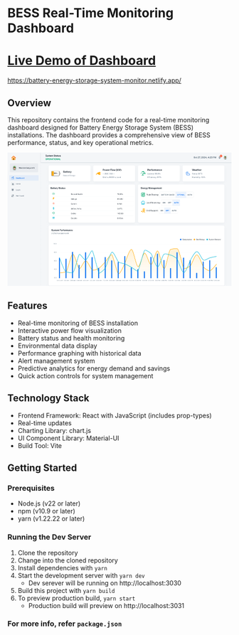 # BESS Real-Time Monitoring Dashboard
# [Live Demo of Dashboard](https://battery-energy-storage-system-monitor.netlify.app/)
https://battery-energy-storage-system-monitor.netlify.app/

## Overview

This repository contains the frontend code for a real-time monitoring dashboard designed for Battery Energy Storage System (BESS) installations. The dashboard provides a comprehensive view of BESS performance, status, and key operational metrics.

<img src="./public/assets/readme/Thumbnail.png" height='300'>

## Features

- Real-time monitoring of BESS installation
- Interactive power flow visualization
- Battery status and health monitoring
- Environmental data display
- Performance graphing with historical data
- Alert management system
- Predictive analytics for energy demand and savings
- Quick action controls for system management

## Technology Stack

- Frontend Framework: React with JavaScript (includes prop-types)
- Real-time updates
- Charting Library: chart.js
- UI Component Library: Material-UI
- Build Tool: Vite

## Getting Started

### Prerequisites

- Node.js (v22 or later)
- npm (v10.9 or later)
- yarn (v1.22.22 or later)

### Running the Dev Server

1. Clone the repository
2. Change into the cloned repository
3. Install dependencies with `yarn`
4. Start the development server with `yarn dev`
	- Dev serever will be running on http://localhost:3030
5. Build this project with `yarn build`
6. To preview production build, `yarn start`
	- Production build will preview on http://localhost:3031 

### For more info, refer `package.json`